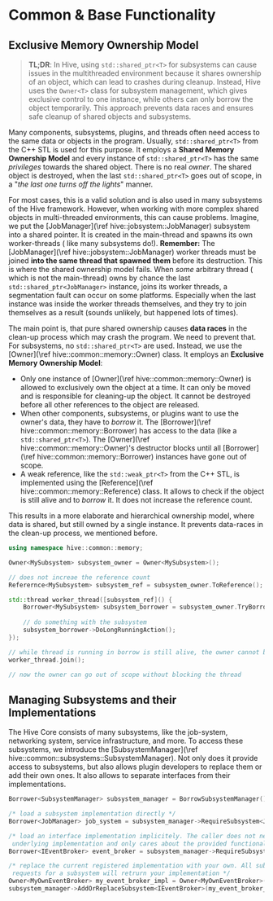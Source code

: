 # Common & Base Functionality

## Exclusive Memory Ownership Model

> **TL;DR**: In Hive, using `std::shared_ptr<T>` for subsystems can cause issues in the multithreaded environment
> because
> it shares ownership of an object, which can lead to crashes during cleanup. Instead, Hive uses the `Owner<T>` class
> for subsystem management, which gives exclusive control to one instance, while others can only borrow the object
> temporarily. This approach prevents data races and ensures safe cleanup of shared objects and subsystems.

Many components, subsystems, plugins, and threads often need access to the same data or objects in the program.
Usually, `std::shared_ptr<T>` from the C++ STL is used for this purpose. It employs a **Shared Memory Ownership Model**
and every instance of `std::shared_ptr<T>` has the same _privileges_ towards the shared object. There is no real
_owner_. The shared object is destroyed, when the last `std::shared_ptr<T>` goes out of scope, in a "_the last one turns
off the lights_" manner.

For most cases, this is a valid solution and is also used in many subsystems of the Hive framework. However, when
working with more complex shared objects in multi-threaded environments, this can cause problems. Imagine, we put
the [JobManager](\ref hive::jobsystem::JobManager) subsystem into a shared pointer. It is created in the main-thread and
spawns its own
worker-threads (
like many subsystems do!). **Remember:** The [JobManager](\ref hive::jobsystem::JobManager) worker threads must be
joined **into the same thread that
spawned them** before its destruction. This is where the shared ownership model fails. When _some_ arbitrary thread (
which is not the main-thread) owns by
chance the last `std::shared_ptr<JobManager>` instance, joins its worker threads, a segmentation fault can occur on some
platforms. Especially when the last instance was inside the worker threads themselves, and they try to join themselves
as a result (sounds unlikely, but happened lots of times).

The main point is, that pure shared ownership causes **data races** in the clean-up process which may crash the program.
We need to prevent that. For subsystems, no `std::shared_ptr<T>` are used. Instead, we use
the [Owner<T>](\ref hive::common::memory::Owner<T>) class. It employs an **Exclusive Memory Ownership Model**:

* Only one instance of [Owner<T>](\ref hive::common::memory::Owner<T>) is allowed to exclusively own the object at a
  time. It can only be moved and is
  responsible
  for cleaning-up the object. It cannot be destroyed before all other references to the object are released.
* When other components, subsystems, or plugins want to use the owner's data, they have to _borrow_ it.
  The [Borrower<T>](\ref hive::common::memory::Borrower<T>) has access to the data (like a `std::shared_ptr<T>`).
  The [Owner<T>](\ref hive::common::memory::Owner<T>)'s destructor blocks until
  all [Borrower<T>](\ref hive::common::memory::Borrower<T>) instances have gone out of scope.
* A weak reference, like the `std::weak_ptr<T>` from the C++ STL, is implemented using
  the [Reference<T>](\ref hive::common::memory::Reference<T>) class. It
  allows to check if the object is still alive and to _borrow_ it. It does not increase the reference count.

This results in a more elaborate and hierarchical ownership model, where data is shared, but still owned by a single
instance. It
prevents data-races in the clean-up process, we mentioned before.

```cpp
using namespace hive::common::memory;

Owner<MySubsystem> subsystem_owner = Owner<MySubsystem>();

// does not increae the reference count
Referernce<MySubsystem> subsystem_ref = subsystem_owner.ToReference();

std::thread worker_thread([subsystem_ref]() {
    Borrower<MySubsystem> subsystem_borrower = subsystem_owner.TryBorrow();
    
    // do something with the subsystem
    subsystem_borrower->DoLongRunningAction();
});

// while thread is running in borrow is still alive, the owner cannot be destroyed
worker_thread.join();

// now the owner can go out of scope without blocking the thread
```

## Managing Subsystems and their Implementations

The Hive Core consists of many subsystems, like the job-system, networking system, service infrastructure, and more. To
access these subsystems, we introduce the [SubsystemManager](\ref hive::common::subsystems::SubsystemManager). Not only
does it provide access to
subsystems, but also
allows plugin developers to replace them or add their own ones. It also allows to separate interfaces from their
implementations.

```cpp
Borrower<SubsystemManager> subsystem_manager = BorrowSubsystemManager();

/* load a subsystem implementation directly */
Borrower<JobManager> job_system = subsystem_manager->RequireSubsystem<JobManager>();

/* load an interface implementation implicitely. The caller does not need to know the
 underlying implementation and only cares about the provided functionality */
Borrower<IEventBroker> event_broker = subsystem_manager->RequireSubsystem<IEventBroker>();

/* replace the current registered implementation with your own. All subsequent
 requests for a subsystem will retrurn your implementation */
Owner<MyOwnEventBroker> my_event_broker_impl = Owner<MyOwnEventBroker>(...);
subsystem_manager->AddOrReplaceSubsystem<IEventBroker>(my_event_broker_impl);
```